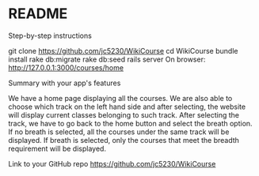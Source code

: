 # README
Step-by-step instructions

git clone https://github.com/jc5230/WikiCourse
cd WikiCourse
bundle install
rake db:migrate
rake db:seed
rails server
On browser: http://127.0.0.1:3000/courses/home

Summary with your app's features

We have a home page displaying all the courses. We are also able to choose which track on the left hand side and after selecting, the website will display current classes belonging to such track. After selecting the track, we have to go back to the home button and select the breath option. If no breath is selected, all the courses under the same track will be displayed. If breath is selected, only the courses that meet the breadth requirement will be displayed.

Link to your GitHub repo
https://github.com/jc5230/WikiCourse
